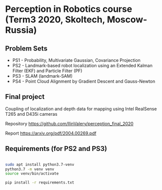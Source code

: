 # Perception in Robotics course (Term3 2020, Skoltech, Moscow-Russia)

## Problem Sets
- PS1 - Probability, Multivariate Gaussian, Covariance Projection
- PS2 - Landmark-based robot localization using an Extended Kalman Filter (EKF) and Particle Filter (PF)
- PS3 - SLAM (landmark-SAM)
- PS4 -  Point Cloud Alignment by Gradient Descent and Gauss-Newton

## Final project
Coupling of localization and depth data for mapping using Intel RealSense T265 and D435i cameras

Repository https://github.com/IlinValery/perception_final_2020

Report https://arxiv.org/pdf/2004.00269.pdf

## Requirements (for PS2 and PS3)
```bash

sudo apt install python3.7-venv
python3.7 -m venv venv
source venv/bin/activate

pip install -r requirements.txt
```

